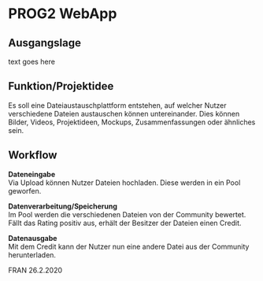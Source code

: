 # PROG2 WebApp

Ausgangslage
------------
text goes here

Funktion/Projektidee
--------------------
Es soll eine Dateiaustauschplattform entstehen, auf welcher Nutzer verschiedene Dateien austauschen können untereinander. Dies können Bilder, Videos, Projektideen, Mockups, Zusammenfassungen oder ähnliches sein.

Workflow
--------

**Dateneingabe** <br>
Via Upload können Nutzer Dateien hochladen. Diese werden in ein Pool geworfen.

**Datenverarbeitung/Speicherung** <br>
Im Pool werden die verschiedenen Dateien von der Community bewertet. Fällt das Rating positiv aus, erhält der Besitzer der Dateien einen Credit.

**Datenausgabe** <br>
Mit dem Credit kann der Nutzer nun eine andere Datei aus der Community herunterladen.

FRAN 26.2.2020
